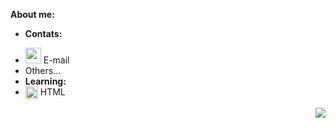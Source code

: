 
**About me:**<br>
- **Contats:**

<a href="mailto:giovana.mainente@sptech.school?subject=Contato%20via%20GitHub" target="_blank" rel="noopener noreferrer" data-auth="NotApplicable" data-loopstyle="link" data-safelink="true" align="center">
 
  - <img src="https://cdn-icons-png.flaticon.com/512/732/732223.png" style="width:25px;height=25px;" ></a> E-mail
  -  Others... <br>
- **Learning:**
- <img src="https://cdn-icons-png.flaticon.com/512/732/732212.png" width = "20px" align = "center"> HTML
  

<img src="https://github-readme-stats.vercel.app/api/top-langs/?username=gih-sanchez&theme=radical&show_icons=true" align="right" style="margin-top=20vh">
